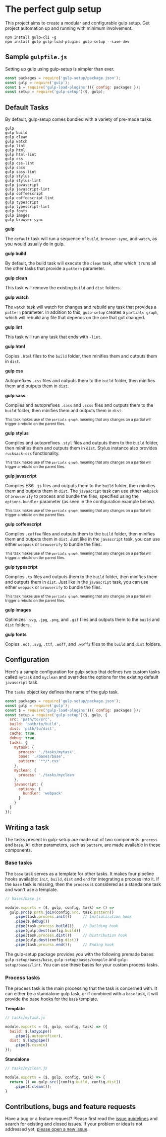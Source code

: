 # The perfect gulp setup
This project aims to create a modular and configurable gulp setup. Get project automation up and running with minimum involvement.

```
npm install gulp-cli -g
npm install gulp gulp-load-plugins gulp-setup --save-dev
```

## Sample `gulpfile.js`
Setting up gulp using gulp-setup is simpler than ever.
```js
const packages = require('gulp-setup/package.json');
const gulp = require('gulp');
const $ = require('gulp-load-plugins')({ config: packages });
const setup = require('gulp-setup')($, gulp);
```

## Default Tasks
By default, gulp-setup comes bundled with a variety of pre-made tasks.
```
gulp
gulp build
gulp clean
gulp watch
gulp lint
gulp html
gulp html-lint
gulp css
gulp css-lint
gulp sass
gulp sass-lint
gulp stylus
gulp stylus-lint
gulp javascript
gulp javascript-lint
gulp coffeescript
gulp coffeescript-lint
gulp typescript
gulp typescript-lint
gulp fonts
gulp images
gulp browser-sync
```

__gulp__

The `default` task will run a sequence of `build`, `browser-sync`, and `watch`, as you would usually do in gulp.

__gulp build__

By default, the build task will execute the `clean` task, after which it runs all the other tasks that provide a `pattern` parameter.

__gulp clean__

This task will remove the existing `build` and `dist` folders.

__gulp watch__

The `watch` task will watch for changes and rebuild any task that provides a `pattern` parameter. In addition to this, `gulp-setup` creates a `partials graph`, which will rebuild any file that depends on the one that got changed.

__gulp lint__

This task will run any task that ends with `-lint`.

__gulp html__

Copies `.html` files to the `build` folder, then minifies them and outputs them in `dist`.

__gulp css__

Autoprefixes `.css` files and outputs them to the `build` folder, then minifies them and outputs them in `dist`.

__gulp sass__

Compiles and autoprefixes `.sass` and `.scss` files and outputs them to the `build` folder, then minifies them and outputs them in `dist`.

<sub>This task makes use of the `partials graph`, meaning that any changes on a partial will trigger a rebuild on the parent files.</sub>

__gulp stylus__

Compiles and autoprefixes `.styl` files and outputs them to the `build` folder, then minifies them and outputs them in `dist`. Stylus instance also provides `rucksack-css` functionality.

<sub>This task makes use of the `partials graph`, meaning that any changes on a partial will trigger a rebuild on the parent files.</sub>

__gulp javascript__

Compiles ES6 `.js` files and outputs them to the `build` folder, then minifies them and outputs them in `dist`. The `javascript` task can use either `webpack` or `browserify` to process and bundle the files, specified using the `options.bundler` parameter (as seen in the configuration example below).

<sub>This task makes use of the `partials graph`, meaning that any changes on a partial will trigger a rebuild on the parent files.</sub>

__gulp coffeescript__

Compiles `.coffee` files and outputs them to the `build` folder, then minifies them and outputs them in `dist`. Just like in the `javascript` task, you can use either `webpack` or `browserify` to bundle the files.

<sub>This task makes use of the `partials graph`, meaning that any changes on a partial will trigger a rebuild on the parent files.</sub>

__gulp typescript__

Compiles `.ts` files and outputs them to the `build` folder, then minifies them and outputs them in `dist`. Just like in the `javascript` task, you can use either `webpack` or `browserify` to bundle the files.

<sub>This task makes use of the `partials graph`, meaning that any changes on a partial will trigger a rebuild on the parent files.</sub>

__gulp images__

Optimizes `.svg`, `.jpg`, `.png`, and `.gif` files and outputs them to the `build` and `dist` folders.

__gulp fonts__

Copies `.eot`, `.svg`, `.ttf`, `.woff`, and `.woff2` files to the `build` and `dist` folders.


## Configuration
Here's a sample configuration for gulp-setup that defines two custom tasks called `mytask` and `myclean` and overrides the options for the existing default `javascript` task.

The `tasks` object key defines the name of the gulp task.

```js
const packages = require('gulp-setup/package.json');
const gulp = require('gulp');
const $ = require('gulp-load-plugins')({ config: packages });
const setup = require('gulp-setup')($, gulp, {
  src: 'path/to/src',
  build: 'path/to/build',
  dist: 'path/to/dist',
  cache: true,
  debug: true,
  tasks: {
    mytask: {
      process: './tasks/mytask',
      base: './bases/base',
      pattern: '**/*.css'
    },
    myclean: {
      process: './tasks/myclean'
    },
    javascript: {
      options: {
        bundler: 'webpack'
      }
    }
  }
});
```

## Writing a task
The tasks present in gulp-setup are made out of two components: `process` and `base`. All other parameters, such as `pattern`, are made available in these components.

### __Base__ tasks
The `base` task serves as a template for other tasks. It makes four pipeline hooks available: `init`, `build`, `dist` and `end` for integrating a process into it. If the `base` task is missing, then the `process` is considered as a standalone task and won't use a template.

```js
// bases/base.js

module.exports = ($, gulp, config, task) => () =>
  gulp.src($.path.join(config.src, task.pattern))
    .pipe(task.process.init())     // Initialization hook
    .pipe($.debug())
    .pipe(task.process.build())    // Building hook
    .pipe(gulp.dest(config.build))
    .pipe(task.process.dist())     // Distribution hook
    .pipe(gulp.dest(config.dist))
    .pipe(task.process.end());     // Ending hook
```

The gulp-setup package provides you with the following premade bases: `gulp-setup/bases/base`, `gulp-setup/bases/compile` and `gulp-setup/bases/lint`. You can use these bases for your custom process tasks.

### __Process__ tasks
The process task is the main processing that the task is concerned with. It can either be a standalone gulp task, or if combined with a `base` task, it will provide the base hooks for the `base` template.

__Template__
```js
// tasks/mytask.js

module.exports = ($, gulp, config, task) => ({
  build: $.lazypipe()
    .pipe($.autoprefixer),
  dist: $.lazypipe()
    .pipe($.cssmin)
});
```

__Standalone__
```js
// tasks/myclean.js

module.exports = ($, gulp, config, task) => {
  return () => gulp.src([config.build, config.dist])
    .pipe($.clean());
}
```


## Contributions, bugs and feature requests

Have a bug or a feature request? Please first read the [issue guidelines](https://github.com/alexgrozav/gulp-setup/blob/master/CONTRIBUTING.md) and search for existing and closed issues. If your problem or idea is not addressed yet, [please open a new issue](https://github.com/alexgrozav/gulp-setup/issues/new).
